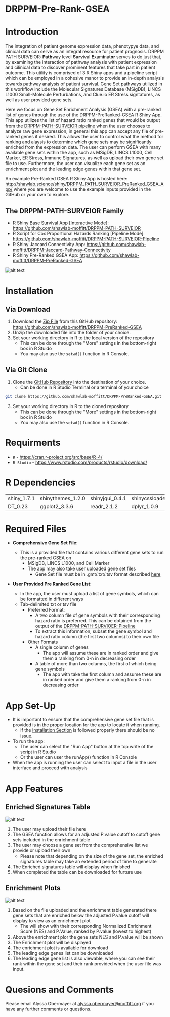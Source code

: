 # DRPPM-Pre-Rank-GSEA

# Introduction

The integration of patient genome expression data, phenotypye data, and clinical data can serve as an integral resource for patient prognosis. DRPPM PATH SURVEIOR: **Path**way level **Surv**ival **E**xam**i**nat**or** serves to do just that, by examining the interaction of pathway analysis with patient expression and cilinical data to discover prominent features that take part in patient outcome. This utility is comprised of 3 R Shiny apps and a pipeline script which can be employed in a cohesive manor to provide an in-depth analysis towards pathway analysis of patient survival. Gene Set pathways utilized in this workflow include the Molecular Signatures Database (MSigDB), LINCS L1000 Small-Molecule Perturbations, and Clue.io ER Stress signtatures, as well as user provided gene sets. 

Here we focus on Gene Set Enrichment Analysis (GSEA) with a pre-ranked list of genes through the use of the DRPPM-PreRanked-GSEA R Shiny App. This app utilizes the list of hazard ratio ranked genes that would be output from the [DRPPM-PATH-SURVEIOR pipeline](https://github.com/shawlab-moffitt/DRPPM-PATH-SURVEIOR-Pipeline) when the user chooses to analyze raw gene expression, in general this app can accept any file of pre-ranked genes if desired. This allows the user to control what the method for ranking and alaysis to determine which gene sets may be significantly enriched from the expression data. The user can perform GSEA with many available gene sets within the app, such as MSigDB, LINCS L1000, Cell Marker, ER Stress, Immune Signatures, as well as upload their own gene set file to use. Furthermore, the user can visualize each gene set as an enrichment plot and the leading edge genes within that gene set.

An example Pre-Ranked GSEA R Shiny App is hosted here: http://shawlab.science/shiny/DRPPM_PATH_SURVEIOR_PreRanked_GSEA_App/ where you are welcome to use the example inputs provided in the GitHub or your own to explore.

## The DRPPM-PATH-SURVEIOR Family

* R Shiny Base Survival App [Interactive Mode]: https://github.com/shawlab-moffitt/DRPPM-PATH-SURVEIOR
* R Script for Cox Proportional Hazards Ranking [Pipeline Mode]: https://github.com/shawlab-moffitt/DRPPM-PATH-SURVEIOR-Pipeline
* R Shiny Jaccard Connectivity App: https://github.com/shawlab-moffitt/DRPPM-Jaccard-Pathway-Connectivity
* R Shiny Pre-Ranked GSEA App: https://github.com/shawlab-moffitt/DRPPM-PreRanked-GSEA

![alt text](https://github.com/shawlab-moffitt/DRPPM-PreRanked-GSEA/blob/main/App_Pictures/FlowChart_PreRankedGSEA.png?raw=true)

# Installation

## Via Download

1. Download the [Zip File](https://github.com/shawlab-moffitt/DRPPM-PreRanked-GSEA/archive/refs/heads/main.zip) from this GitHub repository: https://github.com/shawlab-moffitt/DRPPM-PreRanked-GSEA
2. Unzip the downloaded file into the folder of your choice.
4. Set your working directory in R to the local version of the repository
   * This can be done through the "More" settings in the bottom-right box in R Stuido
   * You may also use the `setwd()` function in R Console.

## Via Git Clone

1. Clone the [GitHub Repository](https://github.com/shawlab-moffitt/DRPPM-PreRanked-GSEA.git) into the destination of your choice.
   * Can be done in R Studio Terminal or a terminal of your choice
```bash
git clone https://github.com/shawlab-moffitt/DRPPM-PreRanked-GSEA.git
```
3. Set your working directory in R to the cloned repository
   * This can be done through the "More" settings in the bottom-right box in R Stuido
   * You may also use the `setwd()` function in R Console.

# Requirments

* `R` - https://cran.r-project.org/src/base/R-4/
* `R Studio` - https://www.rstudio.com/products/rstudio/download/

# R Dependencies

|  |  |  |  |  |
| --- | --- | --- | --- | --- |
| shiny_1.7.1 | shinythemes_1.2.0 | shinyjqui_0.4.1 | shinycssloaders_1.0.0 | enrichplot_1.12.3 |
| DT_0.23 | ggplot2_3.3.6 | readr_2.1.2 | dplyr_1.0.9 | clusterProfiler_4.0.5 |


# Required Files

* **Comprehensive Gene Set File:**
  * This is a provided file that contains various different gene sets to run the pre-ranked GSEA on
    * MSigDB, LINCS L1000, and Cell Marker
    * The app may also take user uploaded gene set files
      * Gene Set file must be in .gmt/.txt/.tsv format described [here](https://github.com/shawlab-moffitt/DRPPM-PATH-SURVEIOR-Pipeline#required-files)

* **User Provided Pre Ranked Gene List:**
  * In the app, the user must upload a list of gene symbols, which can be formatted in different ways
  * Tab-delimited txt or tsv file
    * Preferred Format:
      * A two column file of gene symbols with their corresponding hazard ratio is preferred. This can be obtained from the output of the [DRPPM-PATH-SURVIOER-Pipeline](https://github.com/shawlab-moffitt/DRPPM-PATH-SURVEIOR-Pipeline)
      * To extract this information, subset the gene symbol and hazard ratio column (the first two columns) to their own file
    * Other Formats
      * A single column of genes
        * The app will assume these are in ranked order and give them a ranking from 0-n in decreasing order
      * A table of more than two columns, the first of which being gene symbols
        * The app with take the first column and assume these are in ranked order and give them a ranking from 0-n in decreasing order

# App Set-Up

* It is important to ensure that the comprehensive gene set file that is provided is in the proper location for the app to locate it when running.
  * If the [Installation Section](https://github.com/shawlab-moffitt/DRPPM-PreRanked-GSEA#installation) is followed properly there should be no issue.
* To run the app:
  * The user can select the "Run App" button at the top write of the script in R Studio
  * Or the user can user the runApp() function in R Console
* When the app is running the user can select to input a file in the user interface and proceed with analysis

# App Features

## Enriched Signatures Table

![alt text](https://github.com/shawlab-moffitt/DRPPM-PreRanked-GSEA/blob/main/App_Pictures/PreRankGSEA_FirstTab.png?raw=true)

1. The user may upload their file here
2. The GSEA function allows for an adjusted P.value cutoff to cutoff gene sets included in the enrichment table
3. The user may choose a gene set from the comprehensive list we provide or upload their own
   * Please note that depending on the size of the gene set, the enriched signatures table may take an extended period of time to generate
4. The Enriched signatures table will display when finished
5. When completed the table can be downloaded for furture use

## Enrichment Plots

![alt text](https://github.com/shawlab-moffitt/DRPPM-PreRanked-GSEA/blob/main/App_Pictures/PreRankGSEA_SecondTab.png?raw=true)

1. Based on the file uploaded and the enrichment table generated there gene sets that are enriched below the adjusted P.value cutoff will display to view as an enrichment plot
   * The will show with their corresponding Normalized Enrichment Score (NES) and P.Value, ranked by P.value (lowest to highest)
2. Above the enrichment plor the gene sets NES and P.value will be shown
3. The Enrichment plot will be displayed
4. The enrichment plot is available for download
5. The leading edge genes list can be downloaded
6. The leading edge gene list is also viewable, where you can see their rank within the gene set and their rank provided when the user file was input.

# Quesions and Comments

Please email Alyssa Obermayer at alyssa.obermayer@moffitt.org if you have any further comments or questions.
